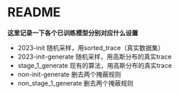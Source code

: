 # README

**这里记录一下各个已训练模型分别对应什么设置**

- 2023-init 随机采样，用sorted_trace（真实数据集）
- 2023-init-generate 随机采样，用高斯分布的真实trace
- stage_1_generate 现有的算法，用高斯分布的真实trace
- non-init-generate 删去两个掩蔽规则
- non_stage_1_generate 删去两个掩蔽规则